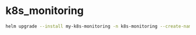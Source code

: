 # k8s_monitoring

```bash
helm upgrade --install my-k8s-monitoring -n k8s-monitoring --create-namespace grafana/k8s-monitoring --values values.yml
```